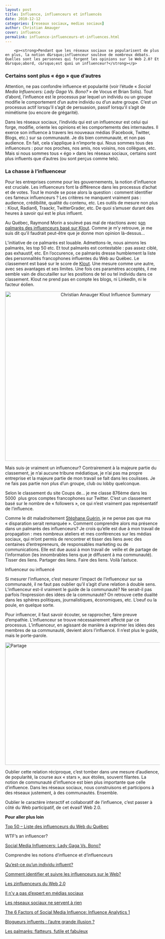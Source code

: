 ```yaml
---
layout: post
title: Influence, influenceurs et influencés
date: 2010-12-12
categories: [reseaux sociaux, medias sociaux]
author: Christian Amauger
cover: influence
permalink: influence-influenceurs-et-influences.html
---
```


	
		<p><strong>Pendant que les réseaux sociaux se popularisent de plus en plus, la notion d&rsquo;influenceur soulève de nombreux débats. Quelles sont les personnes qui forgent les opinions sur le Web 2.0? Et d&rsquo;abord, c&rsquo;est quoi un influenceur?</strong></p>
<h3>Certains sont plus « égo » que d&rsquo;autres</h3>
<p>Attention, ne pas confondre influence et popularité (voir l&rsquo;étude « <em>Social Media Influencers: Lady Gaga Vs. Bono?</em> » de Vocus et Brian Solis). Tout d&rsquo;abord, l&rsquo;influence est le processus par lequel un individu ou un groupe modifie le comportement d&rsquo;un autre individu ou d&rsquo;un autre groupe. C&rsquo;est un processus actif lorsqu&rsquo;il s&rsquo;agit de persuasion, passif lorsqu&rsquo;il s&rsquo;agit de mimétisme (ou encore de grégarité).</p>
<p>Dans les réseaux sociaux, l&rsquo;individu qui est un influenceur est celui qui forge, modifie, oriente les opinions et les comportements des internautes. Il exerce son influence à travers les nouveaux médias (Facebook, Twitter, Blogs, etc.) sur sa communauté. Je dis bien communauté, et non pas audience. En fait, cela s&rsquo;applique à n&rsquo;importe qui. Nous sommes tous des influenceurs : pour nos proches, nos amis, nos voisins, nos collègues, etc. Mais si nous sommes tous « égo » dans les réseaux sociaux, certains sont plus influents que d&rsquo;autres (ou sont perçus comme tels).</p>
<p style="text-align: center;">
<h3>La chasse à l&rsquo;influenceur</h3>
<p>Pour les entreprises comme pour les gouvernements, la notion d&rsquo;influence est cruciale. Les influenceurs font la différence dans les processus d&rsquo;achat et de votes. Tout le monde se pose alors la question : comment identifier ces fameux influenceurs ? Les critères ne manquent vraiment pas : audience, crédibilité, qualité du contenu, etc. Les outils de mesure non plus : Klout, Radian6, Traackr, TwitterGrader, etc. De quoi s&rsquo;amuser durant des heures à savoir qui est le plus influent.</p>
<p>Au Québec, Raymond Morin a soulevé pas mal de réactions avec s<a href="http://raymondmorin.com/2010/11/portfolio/le-top-100-des-influenceurs-du-web-2-0-au-quebec/" target="_blank">on palmarès des influenceurs basé sur Klout</a>. Comme je m&rsquo;y retrouve, je me suis dit qu&rsquo;il faudrait peut-être que je donne mon opinion là-dessus&#8230;</p>
<p>L&rsquo;initiative de ce palmarès est louable. Admettons-le, nous aimons les palmarès, les top 50 etc. Et tout palmarès est contestable : pas assez ciblé, pas exhaustif, etc. En l&rsquo;occurence, ce palmarès dresse humblement la liste des personnalités francophones influentes du Web au Québec. Le classement est basé sur le score de <a href="http://www.klout.com/" target="_blank">Klout</a>. Une mesure comme une autre, avec ses avantages et ses limites. Une fois ces paramètres acceptés, il me semble vain de discutailler sur les positions de tel ou tel individu dans ce classement. Klout ne prend pas en compte les blogs, ni LinkedIn, ni le facteur éolien.</p>
<p style="text-align: center;"><a href="../i0.wp.com/www.christianamauger.com/wp-content/uploads/2010/12/Christian-Amauger-Klout-Influence-Summaryeb45.png?ssl=1"><img data-attachment-id="577" data-permalink="https://www.christianamauger.com/influence-influenceurs-et-influences/christian-amauger-klout-influence-summary" data-orig-file="https://i0.wp.com/www.christianamauger.com/wp-content/uploads/2010/12/Christian-Amauger-Klout-Influence-Summary.png?fit=799%2C690&amp;ssl=1" data-orig-size="799,690" data-comments-opened="1" data-image-meta="{&quot;aperture&quot;:&quot;0&quot;,&quot;credit&quot;:&quot;&quot;,&quot;camera&quot;:&quot;&quot;,&quot;caption&quot;:&quot;&quot;,&quot;created_timestamp&quot;:&quot;0&quot;,&quot;copyright&quot;:&quot;&quot;,&quot;focal_length&quot;:&quot;0&quot;,&quot;iso&quot;:&quot;0&quot;,&quot;shutter_speed&quot;:&quot;0&quot;,&quot;title&quot;:&quot;&quot;,&quot;orientation&quot;:&quot;0&quot;}" data-image-title="Christian Amauger  Klout Influence Summary" data-image-description="" data-medium-file="https://i0.wp.com/www.christianamauger.com/wp-content/uploads/2010/12/Christian-Amauger-Klout-Influence-Summary.png?fit=680%2C587&amp;ssl=1" data-large-file="https://i0.wp.com/www.christianamauger.com/wp-content/uploads/2010/12/Christian-Amauger-Klout-Influence-Summary.png?fit=799%2C690&amp;ssl=1" class="aligncenter size-full wp-image-577" title="Christian Amauger Klout Influence Summary" src="../i0.wp.com/www.christianamauger.com/wp-content/uploads/2010/12/Christian-Amauger-Klout-Influence-Summarycfa1.png?resize=639%2C552&amp;ssl=1" alt="Christian Amauger Klout Influence Summary" width="639" height="552" srcset="https://i0.wp.com/www.christianamauger.com/wp-content/uploads/2010/12/Christian-Amauger-Klout-Influence-Summary.png?w=799&amp;ssl=1 799w, https://i0.wp.com/www.christianamauger.com/wp-content/uploads/2010/12/Christian-Amauger-Klout-Influence-Summary.png?resize=680%2C587&amp;ssl=1 680w" sizes="(max-width: 639px) 98vw, (max-width: 1199px) 64vw, 639px" data-recalc-dims="1" /></a></p>
<p>Mais suis-je vraiment un influenceur? Contrairement à la majeure partie du classement, je n&rsquo;ai aucune tribune médiatique, je n&rsquo;ai pas ma propre entreprise et la majeure partie de mon travail se fait dans les coulisses. Je ne fais pas partie non plus d&rsquo;un groupe, club ou lobby quelconque.</p>
<p>Selon le classement du site Coups de&#8230; je me classe 876ème dans les 5000  plus gros comptes francophones sur Twitter. C&rsquo;est un classement basé sur le nombre de « followers », ce qui n&rsquo;est vraiment pas représentatif de l&rsquo;influence.</p>
<p>Comme le dit maladroitement <a href="http://www.stephguerin.com/archives/les_zinfluenceurs_du_web_20/" target="_blank">Stéphane Guérin</a>, je ne pense pas que ma « disparation serait remarquée ». Comment comprendre alors ma présence dans un palmarès des influenceurs? Je crois qu&rsquo;elle est due à mon travail de propagation : mes nombreux ateliers et mes conférences sur les médias sociaux, qui m&rsquo;ont permis de rencontrer et tisser des liens avec des centaines d&rsquo;entrepreneurs, de responsables marketing ou de communications. Elle est due aussi à mon travail de  veille et de partage de l&rsquo;information (les innombrables liens que je diffusent à ma communauté). Tisser des liens. Partager des liens. Faire des liens. Voilà l&rsquo;astuce.</p>
<h3">Influenceur ou influencé</h3>
<p>Si mesurer l&rsquo;influence, c&rsquo;est mesurer l&rsquo;impact de l&rsquo;influenceur sur sa communauté, il ne faut pas oublier qu&rsquo;il s&rsquo;agit d&rsquo;une relation à double sens. L&rsquo;influenceur est-il vraiment le guide de la communauté? Ne serait-il pas parfois l&rsquo;expression des idées de la communauté? On retrouve cette dualité dans les sphères politiques, journalistiques, économiques, etc. L&rsquo;oeuf ou la poule, en quelque sorte.</p>
<p>Pour influencer, il faut savoir écouter, se rapprocher, faire preuve d&#8217;empathie. L&rsquo;influenceur se trouve nécessairement affecté par ce processus. L&rsquo;influenceur, en agissant de manière à exprimer les idées des membres de sa communauté, devient alors l&rsquo;influencé. Il n&rsquo;est plus le guide, mais le porte-parole.</p>
<p><a href="../i1.wp.com/www.christianamauger.com/wp-content/uploads/2010/12/2230236391_20ef0c05bf_oeb45.jpg?ssl=1"><img data-attachment-id="579" data-permalink="https://www.christianamauger.com/influence-influenceurs-et-influences/2230236391_20ef0c05bf_o" data-orig-file="https://i1.wp.com/www.christianamauger.com/wp-content/uploads/2010/12/2230236391_20ef0c05bf_o.jpg?fit=1200%2C800&amp;ssl=1" data-orig-size="1200,800" data-comments-opened="1" data-image-meta="{&quot;aperture&quot;:&quot;0&quot;,&quot;credit&quot;:&quot;&quot;,&quot;camera&quot;:&quot;&quot;,&quot;caption&quot;:&quot;&quot;,&quot;created_timestamp&quot;:&quot;0&quot;,&quot;copyright&quot;:&quot;&quot;,&quot;focal_length&quot;:&quot;0&quot;,&quot;iso&quot;:&quot;0&quot;,&quot;shutter_speed&quot;:&quot;0&quot;,&quot;title&quot;:&quot;&quot;,&quot;orientation&quot;:&quot;0&quot;}" data-image-title="Partage" data-image-description="" data-medium-file="https://i1.wp.com/www.christianamauger.com/wp-content/uploads/2010/12/2230236391_20ef0c05bf_o.jpg?fit=680%2C453&amp;ssl=1" data-large-file="https://i1.wp.com/www.christianamauger.com/wp-content/uploads/2010/12/2230236391_20ef0c05bf_o.jpg?fit=1024%2C683&amp;ssl=1" class="aligncenter size-large wp-image-579" title="Partage" src="../i1.wp.com/www.christianamauger.com/wp-content/uploads/2010/12/2230236391_20ef0c05bf_o9961.jpg?resize=600%2C399&amp;ssl=1" alt="Partage" width="600" height="399" data-recalc-dims="1" /></a></p>
<p>Oublier cette relation réciproque, c&rsquo;est tomber dans une mesure d&rsquo;audience, de popularité, la course aux « stars », aux étoiles, souvent filantes. La notion de communauté d&rsquo;influence est bien plus importante que celle d&rsquo;influence. Dans les réseaux sociaux, nous construisons et participons à des réseaux justement, à des communautés. Ensemble.</p>
<p>Oublier le caractère interactif et collaboratif de l&rsquo;influence, c&rsquo;est passer à côté du Web participatif, de cet évasif Web 2.0.</p>
<p><strong>Pour aller plus loin</strong></p>
<p><a href="http://raymondmorin.com/2010/12/portfolio/top-50-influenceurs-du-web-au-quebec/" target="_blank">Top 50 &#8211; Liste des influenceurs du Web du Québec</a></p>
<p>WTF&rsquo;s an influencer?</p>
<p><a href="http://www.vocus.com/social-media/influencer/index.asp target="_blank" class="broken_link">Social Media Influencers: Lady Gaga Vs. Bono?</a></p>
<p>Comprendre les notions d&rsquo;influence et d&rsquo;influenceurs</p>
<p><a href="http://www.julielemonde.com/communaute-virtuelle/individu-influent/" target="_blank" class="broken_link">Qu&rsquo;est-ce qu&rsquo;un individu influent?</a></p>
<p><a href="http://www.commentcamarche.net/faq/29282-comment-identifier-et-suivre-les-influenceurs-sur-le-web" target="_blank">Comment identifier et suivre les influenceurs sur le Web?</a></p>
<p><a href="http://www.stephguerin.com/archives/les_zinfluenceurs_du_web_20/" target="_blank">Les zinfluenceurs du Web 2.0</a></p>
<p><a href="http://www.lesaffaires.com/secteurs-d-activite/medias-et-communications/tim-baker--il-n-y-a-pas-d-experts-en-medias-sociaux/520380" target="_blank">Il n&rsquo;y a pas d&rsquo;expert en médias sociaux</a></p>
<p><a href="http://blog.tcrouzet.com/2010/12/05/les-reseaux-sociaux-ne-servent-a-rien/" target="_blank">Les réseaux sociaux ne servent à rien</a></p>
<p><a href="http://lithosphere.lithium.com/t5/Building-Community-the-Platform/The-6-Factors-of-Social-Media-Influence-Influence-Analytics-1/ba-p/5708" target="_blank">The 6 Factors of Social Media Influence: Influence Analytics 1</a></p>
<p><a href="http://www.choblab.com/marketing-internet/blogueurs-influents-lautre-grande-illusion-2512.html" target="_blank">Blogueurs influents : l’autre grande illusion ?</a></p>
<p><a href="http://cindyrivard.com/tranche-de-vie/les-palmares-flatteurs-futile-et-fabuleux/" target="_blank">Les palmarès: flatteurs, futile et fabuleux</a></p>

